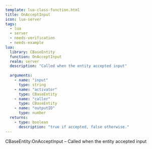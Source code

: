 ```yaml
---
template: lua-class-function.html
title: OnAcceptInput
icon: lua-server
tags:
  - lua
  - server
  - needs-verification
  - needs-example
lua:
  library: CBaseEntity
  function: OnAcceptInput
  realm: server
  description: "Called when the entity accepted input"
  
  arguments:
    - name: "input"
      type: string
    - name: "activator"
      type: CBaseEntity
    - name: "caller"
      type: CBaseEntity
    - name: "outputID"
      type: number
  returns:
    - type: boolean
      description: "true if accepted, false otherwise."
---
```


<div class="lua__search__keywords">
CBaseEntity:OnAcceptInput &#x2013; Called when the entity accepted input
</div>
